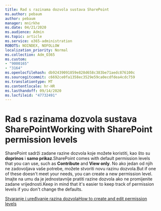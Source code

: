 ```yaml
---
title: Rad s razinama dozvola sustava SharePoint
ms.author: pebaum
author: pebaum
manager: mnirkhe
ms.date: 04/21/2020
ms.audience: Admin
ms.topic: article
ms.service: o365-administration
ROBOTS: NOINDEX, NOFOLLOW
localization_priority: Normal
ms.collection: Adm_O365
ms.custom:
- "9000165"
- "3164"
ms.openlocfilehash: db92439091859e828d658c383be71aedc876100c
ms.sourcegitcommit: c6692ce0fa1358ec3529e59ca0ecdfdea4cdc759
ms.translationtype: MT
ms.contentlocale: hr-HR
ms.lasthandoff: 09/14/2020
ms.locfileid: "47732491"
---
```

# <a name="working-with-sharepoint-permission-levels"></a><span data-ttu-id="39818-102">Rad s razinama dozvola sustava SharePoint</span><span class="sxs-lookup"><span data-stu-id="39818-102">Working with SharePoint permission levels</span></span>

<span data-ttu-id="39818-103">SharePoint sadrži zadane razine dozvola koje možete koristiti, kao što su **doprinos** i **samo prikaz**.</span><span class="sxs-lookup"><span data-stu-id="39818-103">SharePoint comes with default permission levels that you can use, such as **Contribute** and **View only**.</span></span> <span data-ttu-id="39818-104">No ako jedan od njih ne zadovoljava vaše potrebe, možete stvoriti novu razinu dozvola.</span><span class="sxs-lookup"><span data-stu-id="39818-104">But if one of these doesn't meet your needs, you can create a new permission level.</span></span> <span data-ttu-id="39818-105">Imajte na umu da je jednostavnije pratiti razine dozvola ako ne promijenite zadane vrijednosti.</span><span class="sxs-lookup"><span data-stu-id="39818-105">Keep in mind that it's easier to keep track of permission levels if you don't change the defaults.</span></span>

[<span data-ttu-id="39818-106">Stvaranje i uređivanje razina dozvola</span><span class="sxs-lookup"><span data-stu-id="39818-106">How to create and edit permission levels</span></span>](https://docs.microsoft.com/sharepoint/how-to-create-and-edit-permission-levels)